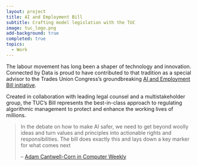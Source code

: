 ```yaml
---
layout: project
title: AI and Employment Bill
subtitle: Crafting model legislation with the TUC
image: tuc_logo.png
add-background: true
completed: true
topics:
  - Work
---
```

The labour movement has long been a shaper of technology and innovation. Connected by Data is proud to have contributed to that tradition as a special advisor to the Trades Union Congress’s groundbreaking [AI and Employment Bill initiative](https://www.tuc.org.uk/research-analysis/reports/ai-bill-project). 

<!--more-->

Created in collaboration with leading legal counsel and a multistakeholder group, the TUC’s Bill represents the best-in-class approach to regulating algorithmic management to protect and enhance the working lives of millions.

> In the debate on how to make AI safer, we need to get beyond woolly ideas and turn values and principles into actionable rights and responsibilities. The bill does exactly this and lays down a key marker for what comes next
> 
> – [Adam Cantwell-Corn in Computer Weekly](https://www.computerweekly.com/news/366581354/TUC-publishes-legislative-proposal-to-protect-workers-from-AI)
